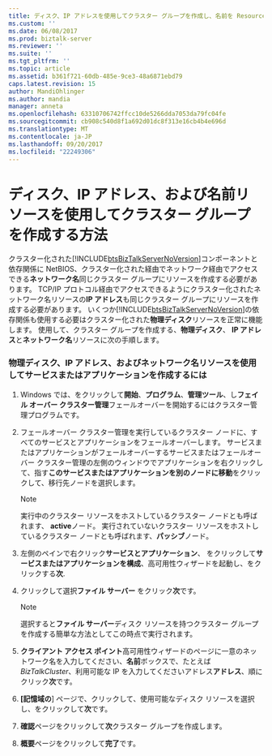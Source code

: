 ```yaml
---
title: ディスク、IP アドレスを使用してクラスター グループを作成し、名前を Resource1 する方法 |Microsoft ドキュメント
ms.custom: ''
ms.date: 06/08/2017
ms.prod: biztalk-server
ms.reviewer: ''
ms.suite: ''
ms.tgt_pltfrm: ''
ms.topic: article
ms.assetid: b361f721-60db-485e-9ce3-48a6871ebd79
caps.latest.revision: 15
author: MandiOhlinger
ms.author: mandia
manager: anneta
ms.openlocfilehash: 63310706742ffcc10de5266dda7053da79fc04fe
ms.sourcegitcommit: cb908c540d8f1a692d01dc8f313e16cb4b4e696d
ms.translationtype: MT
ms.contentlocale: ja-JP
ms.lasthandoff: 09/20/2017
ms.locfileid: "22249306"
---
```

# <a name="how-to-create-a-cluster-group-with-a-disk-ip-address-and-name-resource"></a>ディスク、IP アドレス、および名前リソースを使用してクラスター グループを作成する方法
クラスター化された[!INCLUDE[btsBizTalkServerNoVersion](../includes/btsbiztalkservernoversion-md.md)]コンポーネントと依存関係に NetBIOS、クラスター化された経由でネットワーク経由でアクセスできる**ネットワーク名**同じクラスター グループにリソースを作成する必要があります。 TCP/IP プロトコル経由でアクセスできるようにクラスター化されたネットワーク名リソースの**IP アドレス**も同じクラスター グループにリソースを作成する必要があります。 いくつか[!INCLUDE[btsBizTalkServerNoVersion](../includes/btsbiztalkservernoversion-md.md)]の依存関係も使用する必要はクラスター化された**物理ディスク**リソースを正常に機能します。 使用して、クラスター グループを作成する、**物理ディスク**、 **IP アドレス**と**ネットワーク名**リソースに次の手順します。  
  
### <a name="to-create-a-service-or-application-with-a-physical-disk-ip-address-and-network-name-resource"></a>物理ディスク、IP アドレス、およびネットワーク名リソースを使用してサービスまたはアプリケーションを作成するには  
  
1.  Windows では、をクリックして**開始**、**プログラム**、**管理ツール**、し**フェイル オーバー クラスター管理**フェールオーバーを開始するにはクラスター管理プログラムです。  
  
2.  フェールオーバー クラスター管理を実行しているクラスター ノードに、すべてのサービスとアプリケーションをフェールオーバーします。 サービスまたはアプリケーションがフェールオーバーするサービスまたはフェールオーバー クラスター管理の左側のウィンドウでアプリケーションを右クリックして、指す**このサービスまたはアプリケーションを別のノードに移動**をクリックして、移行先ノードを選択します。  
  
    > [!NOTE]
    >  実行中のクラスター リソースをホストしているクラスター ノードとも呼ばれます、 **active**ノード。 実行されていないクラスター リソースをホストしているクラスター ノードとも呼ばれます、**パッシブ**ノード。  
  
3.  左側のペインで右クリック**サービスとアプリケーション**、 をクリックして**サービスまたはアプリケーションを構成**、高可用性ウィザードを起動し、をクリックする**次**.  
  
4.  クリックして選択**ファイル サーバー**  をクリック**次**です。  
  
    > [!NOTE]
    >  選択すると**ファイル サーバー**ディスク リソースを持つクラスター グループを作成する簡単な方法としてこの時点で実行されます。  
  
5.  **クライアント アクセス ポイント**高可用性ウィザードのページに一意のネットワーク名を入力してください、**名前**ボックスで、たとえば*BizTalkCluster*、利用可能な IP を入力してくださいアドレス**アドレス**、順にクリック**次**です。  
  
6.  **[記憶域の**] ページで、クリックして、使用可能なディスク リソースを選択し、をクリックして**次**です。  
  
7.  **確認**ページをクリックして**次**クラスター グループを作成します。  
  
8.  **概要**ページをクリックして**完了**です。